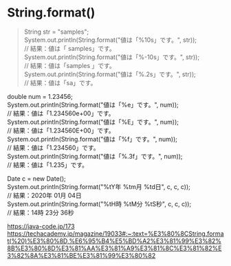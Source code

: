 # String.format()

<blockquote>
String str = "samples";<br>
System.out.println(String.format("値は「%10s」です。", str));<br>
    // 結果：値は「   samples」です。<br>
System.out.println(String.format("値は「%-10s」です。", str));<br>
    // 結果：値は「samples   」です。<br>
System.out.println(String.format("値は「%.2s」です。", str));<br>
    // 結果：値は「sa」です。<br>
</blockquote>
    
    
double num = 1.23456;<br>
System.out.println(String.format("値は「%e」です。", num));<br>
    // 結果：値は「1.234560e+00」です。<br>
System.out.println(String.format("値は「%E」です。", num));<br>
    // 結果：値は「1.234560E+00」です。<br>
System.out.println(String.format("値は「%f」です。", num));<br>
    // 結果：値は「1.234560」です。<br>
System.out.println(String.format("値は「%.3f」です。", num));<br>
    // 結果：値は「1.235」です。<br>


Date c = new Date();<br>
System.out.println(String.format("%tY年 %tm月 %td日", c, c, c));<br>
    // 結果：2020年 01月 04日<br>
System.out.println(String.format("%tH時 %tM分 %tS秒", c, c, c));<br>
    // 結果：14時 23分 36秒<br>

https://java-code.jp/173
https://techacademy.jp/magazine/19033#:~:text=%E3%80%8CString.format(%20)%E3%80%8D,%E6%95%B4%E5%BD%A2%E3%81%99%E3%82%8B%E3%80%8D%E3%81%AA%E3%81%A9%E3%81%8C%E3%81%82%E3%82%8A%E3%81%BE%E3%81%99%E3%80%82
